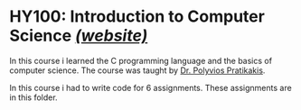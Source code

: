 # HY100: Introduction to Computer Science *[(website)](https://csd.uoc.gr/~hy100/)*

In this course i learned the C programming language and the basics of computer science. The course was taught by [Dr. Polyvios Pratikakis](http://users.ics.forth.gr/~polyvios/).

In this course i had to write code for 6 assignments. These assignments are in this folder.